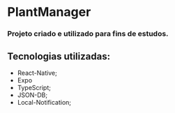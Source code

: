 # PlantManager

### Projeto criado e utilizado para fins de estudos. 
  
##  Tecnologias utilizadas: 
  
  - React-Native;
  - Expo
  - TypeScript;
  - JSON-DB;
  - Local-Notification;
